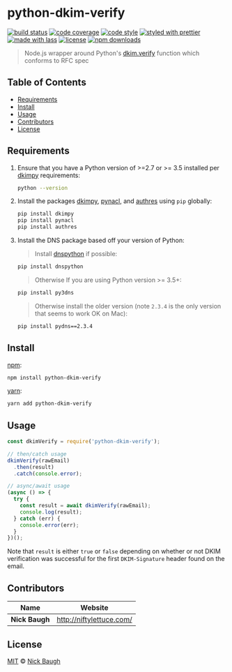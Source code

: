 # python-dkim-verify

[![build status](https://img.shields.io/travis/com/niftylettuce/python-dkim-verify.svg)](https://travis-ci.com/niftylettuce/python-dkim-verify)
[![code coverage](https://img.shields.io/codecov/c/github/niftylettuce/python-dkim-verify.svg)](https://codecov.io/gh/niftylettuce/python-dkim-verify)
[![code style](https://img.shields.io/badge/code_style-XO-5ed9c7.svg)](https://github.com/sindresorhus/xo)
[![styled with prettier](https://img.shields.io/badge/styled_with-prettier-ff69b4.svg)](https://github.com/prettier/prettier)
[![made with lass](https://img.shields.io/badge/made_with-lass-95CC28.svg)](https://lass.js.org)
[![license](https://img.shields.io/github/license/niftylettuce/python-dkim-verify.svg)](LICENSE)
[![npm downloads](https://img.shields.io/npm/dt/python-dkim-verify.svg)](https://npm.im/python-dkim-verify)

> Node.js wrapper around Python's [dkim.verify][dkim-verify] function which conforms to RFC spec


## Table of Contents

* [Requirements](#requirements)
* [Install](#install)
* [Usage](#usage)
* [Contributors](#contributors)
* [License](#license)


## Requirements

1. Ensure that you have a Python version of >=2.7 or >= 3.5 installed per [dkimpy][] requirements:

   ```sh
   python --version
   ```

2. Install the packages [dkimpy][], [pynacl][], and [authres][] using `pip` globally:

   ```sh
   pip install dkimpy
   pip install pynacl
   pip install authres
   ```

3. Install the DNS package based off your version of Python:

   > Install [dnspython][] if possible:

   ```sh
   pip install dnspython
   ```

   > Otherwise If you are using Python version >= 3.5+:

   ```sh
   pip install py3dns
   ```

   > Otherwise install the older version (note `2.3.4` is the only version that seems to work OK on Mac):

   ```sh
   pip install pydns==2.3.4
   ```


## Install

[npm][]:

```sh
npm install python-dkim-verify
```

[yarn][]:

```sh
yarn add python-dkim-verify
```


## Usage

```js
const dkimVerify = require('python-dkim-verify');

// then/catch usage
dkimVerify(rawEmail)
  .then(result)
  .catch(console.error);

// async/await usage
(async () => {
  try {
    const result = await dkimVerify(rawEmail);
    console.log(result);
  } catch (err) {
    console.error(err);
  }
})();
```

Note that `result` is either `true` or `false` depending on whether or not DKIM verification was successful for the first `DKIM-Signature` header found on the email.


## Contributors

| Name           | Website                    |
| -------------- | -------------------------- |
| **Nick Baugh** | <http://niftylettuce.com/> |


## License

[MIT](LICENSE) © [Nick Baugh](http://niftylettuce.com/)


## 

[npm]: https://www.npmjs.com/

[yarn]: https://yarnpkg.com/

[pynacl]: https://pypi.org/project/PyNaCl/

[authres]: https://pypi.org/project/authres/

[dnspython]: https://pypi.org/project/dnspython/

[dkimpy]: https://pypi.org/project/dkimpy/

[dkim-verify]: https://git.launchpad.net/dkimpy/tree/dkim/dkimverify.py
